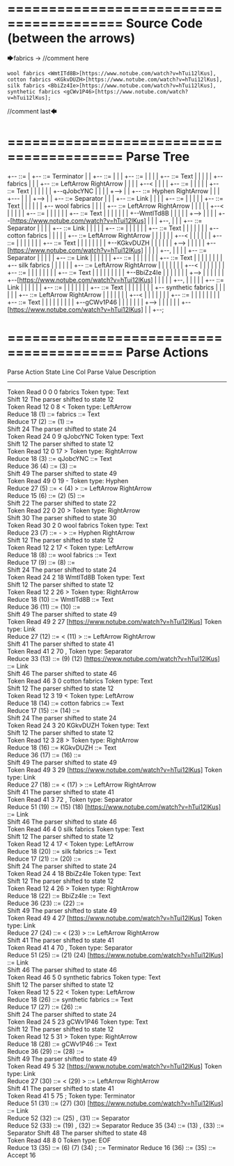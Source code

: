 ========================================
Source Code (between the arrows)
========================================

🡆fabrics <qJobcYNC> -> //comment here

    wool fabrics <WmtITd8B>[https://www.notube.com/watch?v=hTui12lKus],
    cotton fabrics <KGkvDUZH>[https://www.notube.com/watch?v=hTui12lKus],
    silk fabrics <BbiZz4Ie>[https://www.notube.com/watch?v=hTui12lKus],
    synthetic fabrics <gCWv1P46>[https://www.notube.com/watch?v=hTui12lKus];

//comment last🡄

========================================
Parse Tree
========================================

+--<scripture> ::= <expression>
|  +--<expression> ::= <item> <producer> <item-or-expression-list> Terminator
|  |  +--<item> ::= <text> <tag>
|  |  |  +--<text> ::= <text-chunk>
|  |  |  |  +--<text-chunk> ::= Text
|  |  |  |  |  +--fabrics 
|  |  |  +--<tag> ::= LeftArrow <text> RightArrow
|  |  |  |  +--<
|  |  |  |  +--<text> ::= <text-chunk>
|  |  |  |  |  +--<text-chunk> ::= Text
|  |  |  |  |  |  +--qJobcYNC
|  |  |  |  +-->
|  |  +--<producer> ::= Hyphen RightArrow
|  |  |  +---
|  |  |  +-->
|  |  +--<item-or-expression-list> ::= <item> Separator <item-or-expression-list>
|  |  |  +--<item> ::= <text> <tag> Link
|  |  |  |  +--<text> ::= <text-chunk>
|  |  |  |  |  +--<text-chunk> ::= Text
|  |  |  |  |  |  +--    wool fabrics 
|  |  |  |  +--<tag> ::= LeftArrow <text> RightArrow
|  |  |  |  |  +--<
|  |  |  |  |  +--<text> ::= <text-chunk>
|  |  |  |  |  |  +--<text-chunk> ::= Text
|  |  |  |  |  |  |  +--WmtITd8B
|  |  |  |  |  +-->
|  |  |  |  +--[https://www.notube.com/watch?v=hTui12lKus]
|  |  |  +--,
|  |  |  +--<item-or-expression-list> ::= <item> Separator <item-or-expression-list>
|  |  |  |  +--<item> ::= <text> <tag> Link
|  |  |  |  |  +--<text> ::= <text-chunk>
|  |  |  |  |  |  +--<text-chunk> ::= Text
|  |  |  |  |  |  |  +--    cotton fabrics 
|  |  |  |  |  +--<tag> ::= LeftArrow <text> RightArrow
|  |  |  |  |  |  +--<
|  |  |  |  |  |  +--<text> ::= <text-chunk>
|  |  |  |  |  |  |  +--<text-chunk> ::= Text
|  |  |  |  |  |  |  |  +--KGkvDUZH
|  |  |  |  |  |  +-->
|  |  |  |  |  +--[https://www.notube.com/watch?v=hTui12lKus]
|  |  |  |  +--,
|  |  |  |  +--<item-or-expression-list> ::= <item> Separator <item>
|  |  |  |  |  +--<item> ::= <text> <tag> Link
|  |  |  |  |  |  +--<text> ::= <text-chunk>
|  |  |  |  |  |  |  +--<text-chunk> ::= Text
|  |  |  |  |  |  |  |  +--    silk fabrics 
|  |  |  |  |  |  +--<tag> ::= LeftArrow <text> RightArrow
|  |  |  |  |  |  |  +--<
|  |  |  |  |  |  |  +--<text> ::= <text-chunk>
|  |  |  |  |  |  |  |  +--<text-chunk> ::= Text
|  |  |  |  |  |  |  |  |  +--BbiZz4Ie
|  |  |  |  |  |  |  +-->
|  |  |  |  |  |  +--[https://www.notube.com/watch?v=hTui12lKus]
|  |  |  |  |  +--,
|  |  |  |  |  +--<item> ::= <text> <tag> Link
|  |  |  |  |  |  +--<text> ::= <text-chunk>
|  |  |  |  |  |  |  +--<text-chunk> ::= Text
|  |  |  |  |  |  |  |  +--    synthetic fabrics 
|  |  |  |  |  |  +--<tag> ::= LeftArrow <text> RightArrow
|  |  |  |  |  |  |  +--<
|  |  |  |  |  |  |  +--<text> ::= <text-chunk>
|  |  |  |  |  |  |  |  +--<text-chunk> ::= Text
|  |  |  |  |  |  |  |  |  +--gCWv1P46
|  |  |  |  |  |  |  +-->
|  |  |  |  |  |  +--[https://www.notube.com/watch?v=hTui12lKus]
|  |  +--;


========================================
Parse Actions
========================================

Parse Action      State    Line     Col   Parse Value                                                       Description                                                             
---------------   -----   -----   -----   ---------------------------------------------------------------   ------------------------------------------------------------------------
Token Read            0       0       0   fabrics                                                           Token type: Text                                                        
Shift                12                                                                                     The parser shifted to state 12                                          
Token Read           12       0       8   <                                                                 Token type: LeftArrow                                                   
Reduce               18                   (1) ::= fabrics                                                   <text-chunk> ::= Text                                                   
Reduce               17                   (2) ::= (1)                                                       <text> ::= <text-chunk>                                                 
Shift                24                                                                                     The parser shifted to state 24                                          
Token Read           24       0       9   qJobcYNC                                                          Token type: Text                                                        
Shift                12                                                                                     The parser shifted to state 12                                          
Token Read           12       0      17   >                                                                 Token type: RightArrow                                                  
Reduce               18                   (3) ::= qJobcYNC                                                  <text-chunk> ::= Text                                                   
Reduce               36                   (4) ::= (3)                                                       <text> ::= <text-chunk>                                                 
Shift                49                                                                                     The parser shifted to state 49                                          
Token Read           49       0      19   -                                                                 Token type: Hyphen                                                      
Reduce               27                   (5) ::= < (4) >                                                   <tag> ::= LeftArrow <text> RightArrow                                   
Reduce               15                   (6) ::= (2) (5)                                                   <item> ::= <text> <tag>                                                 
Shift                22                                                                                     The parser shifted to state 22                                          
Token Read           22       0      20   >                                                                 Token type: RightArrow                                                  
Shift                30                                                                                     The parser shifted to state 30                                          
Token Read           30       2       0       wool fabrics                                                  Token type: Text                                                        
Reduce               23                   (7) ::= - >                                                       <producer> ::= Hyphen RightArrow                                        
Shift                12                                                                                     The parser shifted to state 12                                          
Token Read           12       2      17   <                                                                 Token type: LeftArrow                                                   
Reduce               18                   (8) ::=     wool fabrics                                          <text-chunk> ::= Text                                                   
Reduce               17                   (9) ::= (8)                                                       <text> ::= <text-chunk>                                                 
Shift                24                                                                                     The parser shifted to state 24                                          
Token Read           24       2      18   WmtITd8B                                                          Token type: Text                                                        
Shift                12                                                                                     The parser shifted to state 12                                          
Token Read           12       2      26   >                                                                 Token type: RightArrow                                                  
Reduce               18                   (10) ::= WmtITd8B                                                 <text-chunk> ::= Text                                                   
Reduce               36                   (11) ::= (10)                                                     <text> ::= <text-chunk>                                                 
Shift                49                                                                                     The parser shifted to state 49                                          
Token Read           49       2      27   [https://www.notube.com/watch?v=hTui12lKus]                       Token type: Link                                                        
Reduce               27                   (12) ::= < (11) >                                                 <tag> ::= LeftArrow <text> RightArrow                                   
Shift                41                                                                                     The parser shifted to state 41                                          
Token Read           41       2      70   ,                                                                 Token type: Separator                                                   
Reduce               33                   (13) ::= (9) (12) [https://www.notube.com/watch?v=hTui12lKus]     <item> ::= <text> <tag> Link                                            
Shift                46                                                                                     The parser shifted to state 46                                          
Token Read           46       3       0       cotton fabrics                                                Token type: Text                                                        
Shift                12                                                                                     The parser shifted to state 12                                          
Token Read           12       3      19   <                                                                 Token type: LeftArrow                                                   
Reduce               18                   (14) ::=     cotton fabrics                                       <text-chunk> ::= Text                                                   
Reduce               17                   (15) ::= (14)                                                     <text> ::= <text-chunk>                                                 
Shift                24                                                                                     The parser shifted to state 24                                          
Token Read           24       3      20   KGkvDUZH                                                          Token type: Text                                                        
Shift                12                                                                                     The parser shifted to state 12                                          
Token Read           12       3      28   >                                                                 Token type: RightArrow                                                  
Reduce               18                   (16) ::= KGkvDUZH                                                 <text-chunk> ::= Text                                                   
Reduce               36                   (17) ::= (16)                                                     <text> ::= <text-chunk>                                                 
Shift                49                                                                                     The parser shifted to state 49                                          
Token Read           49       3      29   [https://www.notube.com/watch?v=hTui12lKus]                       Token type: Link                                                        
Reduce               27                   (18) ::= < (17) >                                                 <tag> ::= LeftArrow <text> RightArrow                                   
Shift                41                                                                                     The parser shifted to state 41                                          
Token Read           41       3      72   ,                                                                 Token type: Separator                                                   
Reduce               51                   (19) ::= (15) (18) [https://www.notube.com/watch?v=hTui12lKus]    <item> ::= <text> <tag> Link                                            
Shift                46                                                                                     The parser shifted to state 46                                          
Token Read           46       4       0       silk fabrics                                                  Token type: Text                                                        
Shift                12                                                                                     The parser shifted to state 12                                          
Token Read           12       4      17   <                                                                 Token type: LeftArrow                                                   
Reduce               18                   (20) ::=     silk fabrics                                         <text-chunk> ::= Text                                                   
Reduce               17                   (21) ::= (20)                                                     <text> ::= <text-chunk>                                                 
Shift                24                                                                                     The parser shifted to state 24                                          
Token Read           24       4      18   BbiZz4Ie                                                          Token type: Text                                                        
Shift                12                                                                                     The parser shifted to state 12                                          
Token Read           12       4      26   >                                                                 Token type: RightArrow                                                  
Reduce               18                   (22) ::= BbiZz4Ie                                                 <text-chunk> ::= Text                                                   
Reduce               36                   (23) ::= (22)                                                     <text> ::= <text-chunk>                                                 
Shift                49                                                                                     The parser shifted to state 49                                          
Token Read           49       4      27   [https://www.notube.com/watch?v=hTui12lKus]                       Token type: Link                                                        
Reduce               27                   (24) ::= < (23) >                                                 <tag> ::= LeftArrow <text> RightArrow                                   
Shift                41                                                                                     The parser shifted to state 41                                          
Token Read           41       4      70   ,                                                                 Token type: Separator                                                   
Reduce               51                   (25) ::= (21) (24) [https://www.notube.com/watch?v=hTui12lKus]    <item> ::= <text> <tag> Link                                            
Shift                46                                                                                     The parser shifted to state 46                                          
Token Read           46       5       0       synthetic fabrics                                             Token type: Text                                                        
Shift                12                                                                                     The parser shifted to state 12                                          
Token Read           12       5      22   <                                                                 Token type: LeftArrow                                                   
Reduce               18                   (26) ::=     synthetic fabrics                                    <text-chunk> ::= Text                                                   
Reduce               17                   (27) ::= (26)                                                     <text> ::= <text-chunk>                                                 
Shift                24                                                                                     The parser shifted to state 24                                          
Token Read           24       5      23   gCWv1P46                                                          Token type: Text                                                        
Shift                12                                                                                     The parser shifted to state 12                                          
Token Read           12       5      31   >                                                                 Token type: RightArrow                                                  
Reduce               18                   (28) ::= gCWv1P46                                                 <text-chunk> ::= Text                                                   
Reduce               36                   (29) ::= (28)                                                     <text> ::= <text-chunk>                                                 
Shift                49                                                                                     The parser shifted to state 49                                          
Token Read           49       5      32   [https://www.notube.com/watch?v=hTui12lKus]                       Token type: Link                                                        
Reduce               27                   (30) ::= < (29) >                                                 <tag> ::= LeftArrow <text> RightArrow                                   
Shift                41                                                                                     The parser shifted to state 41                                          
Token Read           41       5      75   ;                                                                 Token type: Terminator                                                  
Reduce               51                   (31) ::= (27) (30) [https://www.notube.com/watch?v=hTui12lKus]    <item> ::= <text> <tag> Link                                            
Reduce               52                   (32) ::= (25) , (31)                                              <item-or-expression-list> ::= <item> Separator <item>                   
Reduce               52                   (33) ::= (19) , (32)                                              <item-or-expression-list> ::= <item> Separator <item-or-expression-list>
Reduce               35                   (34) ::= (13) , (33)                                              <item-or-expression-list> ::= <item> Separator <item-or-expression-list>
Shift                48                                                                                     The parser shifted to state 48                                          
Token Read           48       8       0                                                                     Token type: EOF                                                         
Reduce               13                   (35) ::= (6) (7) (34) ;                                           <expression> ::= <item> <producer> <item-or-expression-list> Terminator 
Reduce               16                   (36) ::= (35)                                                     <scripture> ::= <expression>                                            
Accept               16                                                                                                                                                             


